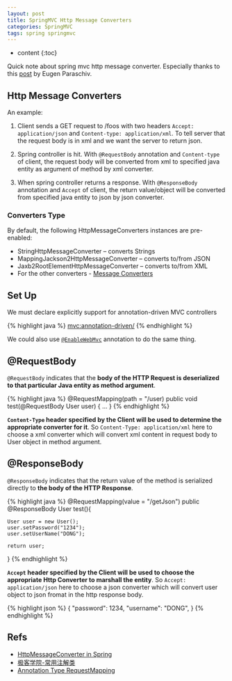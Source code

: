 ```yaml
---
layout: post
title: SpringMVC Http Message Converters
categories: SpringMVC
tags: spring springmvc
---
```

* content
{:toc}

Quick note about spring mvc http message converter. Especially thanks to this [post](http://www.baeldung.com/spring-httpmessageconverter-rest) by Eugen Paraschiv.

## Http Message Converters

An example:

1. Client sends a GET request to /foos with two headers `Accept: application/json` and `Content-type: application/xml`. To tell server that the request body is in xml and we want the server to return json.

2. Spring controller is hit. With `@RequestBody` annotation and `Content-type` of client, the request body will be converted from xml to specified java entity as argument of method by xml converter.

3. When spring controller returns a response. With `@ResponseBody` annotation and `Accept` of client, the return value/object will be converted from specified java entity to json by json converter.

### Converters Type

By default, the following HttpMessageConverters instances are pre-enabled:

* StringHttpMessageConverter – converts Strings
* MappingJackson2HttpMessageConverter – converts to/from JSON
* Jaxb2RootElementHttpMessageConverter – converts to/from XML
* For the other converters - [Message Converters](http://docs.spring.io/spring/docs/current/spring-framework-reference/html/remoting.html#rest-message-conversion)

## Set Up

We must declare explicitly support for annotation-driven MVC controllers

{% highlight java %}
<mvc:annotation-driven/>
{% endhighlight %}

We could also use [`@EnableWebMvc`](http://docs.spring.io/spring/docs/current/javadoc-api/org/springframework/web/servlet/config/annotation/EnableWebMvc.html) annotation to do the same thing.

## @RequestBody

`@RequestBody` indicates that the **body of the HTTP Request is deserialized to that particular Java entity as method argument**. 

{% highlight java %}
@RequestMapping(path = "/user)
public void test(@RequestBody User user) {
    ...
}
{% endhighlight %}

**`Content-Type` header specified by the Client will be used to determine the appropriate converter for it**. So `Content-Type: application/xml` here to choose a xml converter which will convert xml content in request body to User object in method argument.

## @ResponseBody

`@ResponseBody` indicates that the return value of the method is serialized directly to **the body of the HTTP Response**. 

{% highlight java %}
@RequestMapping(value = "/getJson")
public @ResponseBody User test(){

	User user = new User();
	user.setPassword("1234");
	user.setUserName("DONG");

	return user;
}
{% endhighlight %}

**`Accept` header specified by the Client will be used to choose the appropriate Http Converter to marshall the entity**. So `Accept: application/json` here to choose a json converter which will convert user object to json fromat  in the http response body.

{% highlight json %}
{
    "password": 1234,
    "username": "DONG",
}
{% endhighlight %}

## Refs

* [HttpMessageConverter in Spring](http://www.baeldung.com/spring-httpmessageconverter-rest)
* [极客学院-常用注解类](http://jiuye.jikexueyuan.com/play?id=2239&class_id=36)
* [Annotation Type RequestMapping](https://docs.spring.io/spring/docs/current/javadoc-api/org/springframework/web/bind/annotation/RequestMapping.html)